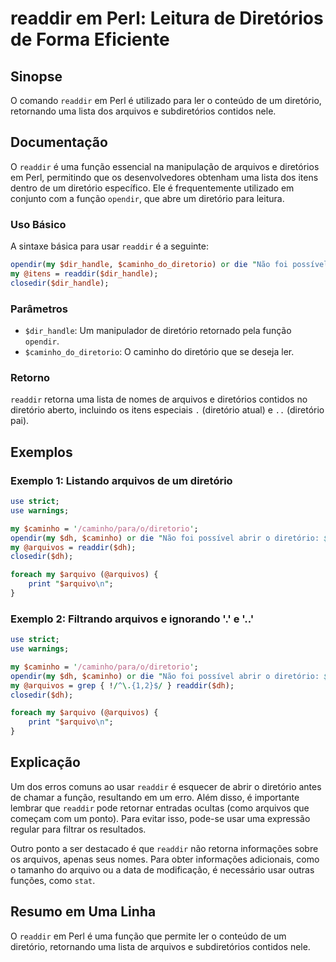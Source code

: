 <!--
Meta Description: # readdir em Perl: Leitura de Diretórios de Forma Eficiente ## Sinopse O comando `readdir` em Perl é utilizado para ler o conteúdo de um diretório, re...
Meta Keywords: diretório, readdir, arquivos, para, uma
-->

# readdir em Perl: Leitura de Diretórios de Forma Eficiente

## Sinopse
O comando `readdir` em Perl é utilizado para ler o conteúdo de um diretório, retornando uma lista dos arquivos e subdiretórios contidos nele.

## Documentação
O `readdir` é uma função essencial na manipulação de arquivos e diretórios em Perl, permitindo que os desenvolvedores obtenham uma lista dos itens dentro de um diretório específico. Ele é frequentemente utilizado em conjunto com a função `opendir`, que abre um diretório para leitura.

### Uso Básico
A sintaxe básica para usar `readdir` é a seguinte:

```perl
opendir(my $dir_handle, $caminho_do_diretorio) or die "Não foi possível abrir o diretório: $!";
my @itens = readdir($dir_handle);
closedir($dir_handle);
```

### Parâmetros
- `$dir_handle`: Um manipulador de diretório retornado pela função `opendir`.
- `$caminho_do_diretorio`: O caminho do diretório que se deseja ler.

### Retorno
`readdir` retorna uma lista de nomes de arquivos e diretórios contidos no diretório aberto, incluindo os itens especiais `.` (diretório atual) e `..` (diretório pai).

## Exemplos
### Exemplo 1: Listando arquivos de um diretório

```perl
use strict;
use warnings;

my $caminho = '/caminho/para/o/diretorio';
opendir(my $dh, $caminho) or die "Não foi possível abrir o diretório: $!";
my @arquivos = readdir($dh);
closedir($dh);

foreach my $arquivo (@arquivos) {
    print "$arquivo\n";
}
```

### Exemplo 2: Filtrando arquivos e ignorando '.' e '..'

```perl
use strict;
use warnings;

my $caminho = '/caminho/para/o/diretorio';
opendir(my $dh, $caminho) or die "Não foi possível abrir o diretório: $!";
my @arquivos = grep { !/^\.{1,2}$/ } readdir($dh);
closedir($dh);

foreach my $arquivo (@arquivos) {
    print "$arquivo\n";
}
```

## Explicação
Um dos erros comuns ao usar `readdir` é esquecer de abrir o diretório antes de chamar a função, resultando em um erro. Além disso, é importante lembrar que `readdir` pode retornar entradas ocultas (como arquivos que começam com um ponto). Para evitar isso, pode-se usar uma expressão regular para filtrar os resultados.

Outro ponto a ser destacado é que `readdir` não retorna informações sobre os arquivos, apenas seus nomes. Para obter informações adicionais, como o tamanho do arquivo ou a data de modificação, é necessário usar outras funções, como `stat`.

## Resumo em Uma Linha
O `readdir` em Perl é uma função que permite ler o conteúdo de um diretório, retornando uma lista de arquivos e subdiretórios contidos nele.